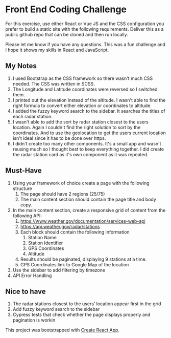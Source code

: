 # Front End Coding Challenge

For this exercise, use either React or Vue JS and the CSS configuration you prefer to build a
static site with the following requirements. Deliver this as a public github repo that can be cloned
and then run locally.

Please let me know if you have any questions. This was a fun challenge and I hope it shows my skills in React and JavaScript.

## My Notes

1. I used Bootstrap as the CSS framework so there wasn't much CSS needed. The CSS was written in SCSS.
2. The Longitude and Latitude coordinates were reversed so I switched them.
3. I printed out the elevation instead of the altitude. I wasn't able to find the right formula to convert either elevation or coordinates to altitude.
4. I added the fuzzy keyword search to the sidebar. It searches the titles of each radar station.
5. I wasn't able to add the sort by radar station closest to the users location. Again I couldn't find the right solution to sort by the coordinates. And to use the geolocation to get the users current location isn't ideal since it has to be done over https.
6. I didn't create too many other components. It's a small app and wasn't reusing much so I thought best to keep everything together. I did create the radar station card as it's own component as it was repeated.

## Must-Have

1. Using your framework of choice create a page with the following structure
	1. The page should have 2 regions (25/75)
	2. The main content section should contain the page title and body copy.
2. In the main content section, create a responsive grid of content from the following API:
	1. https://www.weather.gov/documentation/services-web-api
	2. https://api.weather.gov/radar/stations
	3. Each block should contain the following information
		1. Station Name
		2. Station Identifier
		3. GPS Coordinates
		4. Altitude
	4. Results should be paginated, displaying 9 stations at a time.
	5. GPS Coordinates link to Google Map of the location
3. Use the sidebar to add filtering by timezone
4. API Error Handling

## Nice to have

1. The radar stations closest to the users’ location appear first in the grid
2. Add fuzzy keyword search to the sidebar
3. Cypress tests that check whether the page displays properly and pagination is workin

This project was bootstrapped with [Create React App](https://github.com/facebook/create-react-app).
